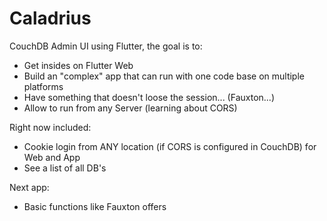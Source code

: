 # Caladrius
CouchDB Admin UI using Flutter, the goal is to:
* Get insides on Flutter Web
* Build an "complex" app that can run with one code base on multiple platforms
* Have something that doesn't loose the session... (Fauxton...)
* Allow to run from any Server (learning about CORS)

Right now included:

* Cookie login from ANY location (if CORS is configured in CouchDB) for Web and App
* See a list of all DB's

Next app:

* Basic functions like Fauxton offers
